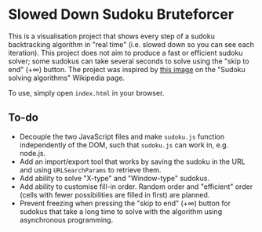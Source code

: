 # Slowed Down Sudoku Bruteforcer

This is a visualisation project that shows every step of a sudoku backtracking algorithm in "real time" (i.e. slowed down so you can see each iteration). This project does not aim to produce a fast or efficient sudoku solver; some sudokus can take several seconds to solve using the "skip to end" (+∞) button. The project was inspired by [this image](https://commons.wikimedia.org/wiki/File:Sudoku_solved_by_bactracking.gif) on the "Sudoku solving algorithms" Wikipedia page.

To use, simply open `index.html` in your browser.

## To-do

- Decouple the two JavaScript files and make `sudoku.js` function independently of the DOM, such that `sudoku.js` can work in, e.g. node.js.
- Add an import/export tool that works by saving the sudoku in the URL and using `URLSearchParams` to retrieve them.
- Add ability to solve "X-type" and "Window-type" sudokus.
- Add ability to customise fill-in order. Random order and "efficient" order (cells with fewer possibilities are filled in first) are planned.
- Prevent freezing when pressing the "skip to end" (+∞) button for sudokus that take a long time to solve with the algorithm using asynchronous programming.
